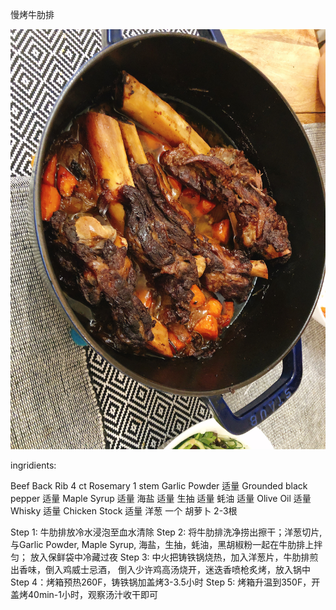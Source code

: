 慢烤牛肋排

![Tslow braised beef back rib!](../photos/慢烤牛肋排.JPG "slow braised beef back rib")

ingridients: 

Beef Back Rib			4 ct
Rosemary		   	    1 stem
Garlic Powder			适量
Grounded black pepper   适量
Maple Syrup				适量
海盐						适量
生抽						适量
蚝油						适量
Olive Oil				适量
Whisky					适量
Chicken Stock			适量
洋葱						一个
胡萝卜					2-3根

Step 1: 牛肋排放冷水浸泡至血水清除
Step 2: 将牛肋排洗净捞出擦干；洋葱切片, 与Garlic Powder, Maple Syrup, 海盐，生抽，蚝油，黑胡椒粉一起在牛肋排上拌匀； 放入保鲜袋中冷藏过夜
Step 3: 中火把铸铁锅烧热，加入洋葱片，牛肋排煎出香味，倒入鸡威士忌酒， 倒入少许鸡高汤烧开，迷迭香喷枪炙烤，放入锅中
Step 4：烤箱预热260F，铸铁锅加盖烤3-3.5小时
Step 5: 烤箱升温到350F，开盖烤40min-1小时，观察汤汁收干即可